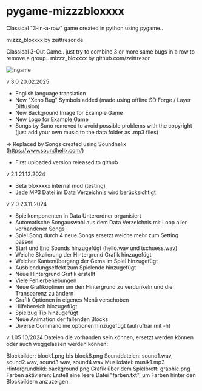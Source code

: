 # pygame-mizzzbloxxxx
Classical "3-in-a-row" game created in python using pygame..

mizzz_bloxxxx by zeittresor.de

Classical 3-Out Game.. just try to combine 3 or 
more same bugs in a row to remove a group..
mizzz_bloxxxx by github.com/zeittresor

![ingame](https://github.com/user-attachments/assets/c5a494dd-d9be-4f12-a1c6-0e44be2e8f11)

v 3.0 20.02.2025
- English language translation
- New "Xeno Bug" Symbols added (made using 
offline SD Forge / Layer Diffusion)
- New Background Image for Example Game
- New Logo for Example Game
- Songs by Suno removed to avoid possible 
problems with the copyright (just add your 
own music to the data folder as .mp3 files)

-> Replaced by Songs created using Soundhelix (https://www.soundhelix.com/)
- First uploaded version released to github

v 2.1 21.12.2024
- Beta bloxxxxx internal mod (testing)
- Jede MP3 Datei im Data Verzeichnis wird berücksichtigt

v 2.0 23.11.2024
- Spielkomponenten in Data Unterordner 
organisiert
- Automatische Songauswahl aus dem Data 
Verzeichnis mit Loop aller vorhandener Songs
- Spiel Song durch 4 neue Songs ersetzt 
welche mehr zum Setting passen
- Start und End Sounds hinzugefügt (hello.wav 
und tschuess.wav)
- Weiche Skalierung der Hintergrund Grafik 
hinzugefügt
- Weicher Kantenübergang der Gems im Spiel 
hinzugefügt
- Ausblendungseffekt zum Spielende hinzugefügt
- Neue Hintergrund Grafik erstellt
- Viele Fehlerbehebungen
- Neue Grafikoptinen um den Hintergrund zu 
verdunkeln und die Transparenz zu ändern
- Grafik Optionen in eigenes Menü verschoben
- Hilfebereich hinzugefügt
- Spielzug Tip hinzugefügt
- Neue Animation der fallenden Blocks
- Diverse Commandline optionen hinzugefügt 
(aufrufbar mit -h)

v 1.05 10/2024
Dateien die vorhanden sein können, ersetzt 
werden können oder auch weggelassen werden 
können:

Blockbilder: block1.png bis block8.png
Sounddateien: sound1.wav, sound2.wav, 
sound3.wav, sound4.wav
Musikdatei: musik1.mp3
Hintergrundbild: background.png
Grafik über dem Spielbrett: graphic.png
Farben aktivieren: Erstell eine leere Datei 
"farben.txt", um Farben hinter den Blockbildern 
anzuzeigen.
